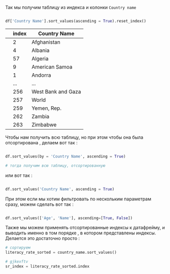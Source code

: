 
Так мы получим таблицу из индекса и колонки `Country name` 

```python

df['Country Name'].sort_values(ascending = True).reset_index()


```

|     | index | Country Name       |
| --- | ----- | ------------------ |
|     | 2     | Afghanistan        |
|     | 4     | Albania            |
|     | 57    | Algeria            |
|     | 9     | American Samoa     |
|     | 1     | Andorra            |
|     | ...   | ...                |
|     | 256   | West Bank and Gaza |
|     | 257   | World              |
|     | 259   | Yemen, Rep.        |
|     | 262   | Zambia             |
|     | 263   | Zimbabwe           |


Чтобы нам получить всю таблицу, но при этом чтобы она была отсортирована , делаем вот так : 


```python 

df.sort_values(by = 'Country Name', ascending = True)

# тогда получим всю таблицу, отсортированную

```


или вот так : 

```python

df.sort_values('Country Name', ascending = True)

```


При этом если мы хотим фильтровать по нескольким параметрам сразу, можем сделать вот так : 

```python

df.sort_values(['Age', 'Name'], ascending=[True, False])

```





Также мы можем применять отсортированные индексы к датафрейму, и выводить именно в том порядке , в котором представлены индексы. Делается это достаточно просто : 

```python
# сортируем
literacy_rate_sorted = country_name.sort_values() 

# gjkexftv
sr_index = literacy_rate_sorted.index


```